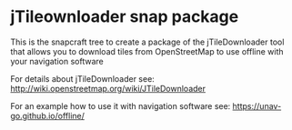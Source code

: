 # jTileownloader snap package

This is the snapcraft tree to create a package of the jTileDownloader tool that allows you 
to download tiles from OpenStreetMap to use offline with your navigation software

For details about jTileDownloader see:
http://wiki.openstreetmap.org/wiki/JTileDownloader

For an example how to use it with navigation software see:
https://unav-go.github.io/offline/
